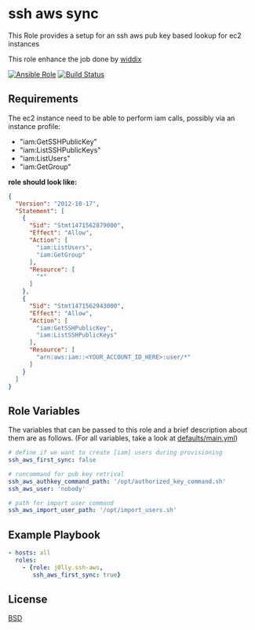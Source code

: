 ssh aws sync
=========

This Role provides a setup for an ssh aws pub key based lookup for ec2 instances

This role enhance the job done by [widdix](https://github.com/widdix/aws-ec2-ssh)

[![Ansible Role](https://img.shields.io/ansible/role/15479.svg)](https://galaxy.ansible.com/j0lly/ssh-keys/)
[![Build Status](https://travis-ci.org/j0lly/ansible-role-ssh-aws.svg?branch=master)](https://travis-ci.org/j0lly/ansible-role-ssh-aws)

Requirements
------------

The ec2 instance need to be able to perform iam calls, possibly via an instance profile:
 - "iam:GetSSHPublicKey"
 - "iam:ListSSHPublicKeys"
 - "iam:ListUsers"
 - "iam:GetGroup"

**role should look like:**
```json
{
  "Version": "2012-10-17",
  "Statement": [
    {
      "Sid": "Stmt1471562879000",
      "Effect": "Allow",
      "Action": [
        "iam:ListUsers",
        "iam:GetGroup"
      ],
      "Resource": [
        "*"
      ]
    },
    {
      "Sid": "Stmt1471562943000",
      "Effect": "Allow",
      "Action": [
        "iam:GetSSHPublicKey",
        "iam:ListSSHPublicKeys"
      ],
      "Resource": [
        "arn:aws:iam::<YOUR_ACCOUNT_ID_HERE>:user/*"
      ]
    }
  ]
}
```

Role Variables
--------------

The variables that can be passed to this role and a brief description about
them are as follows. (For all variables, take a look at [defaults/main.yml](defaults/main.yml))

```yaml
# define if we want to create [iam] users during provisioning
ssh_aws_first_sync: false

# runcommand for pub key retrival
ssh_aws_authkey_command_path: '/opt/authorized_key_command.sh'
ssh_aws_user: 'nobody'

# path for import user command
ssh_aws_import_user_path: '/opt/import_users.sh'
```

Example Playbook
----------------

```yaml
- hosts: all
  roles:
    - {role: j0lly.ssh-aws,
       ssh_aws_first_sync: true}
```

License
-------

[BSD](LICENSE)
